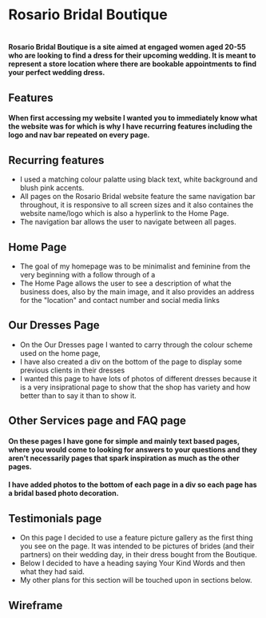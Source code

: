 <h1> Rosario Bridal Boutique <h1>
<h4>  Rosario Bridal Boutique is a site aimed at engaged women aged 20-55 who are looking to find a dress for their upcoming wedding. It is meant to represent a store location where there are bookable appointments to find your perfect wedding dress. </h4> 
 <h2> Features </h2>
 <h4> When first accessing my website I wanted you to immediately know what the website was for which is why I have recurring features including the logo and nav bar repeated on every page. </h4>

 <h2> Recurring features</h2>
 <ul> 
    <li>I used a matching colour palatte using black text, white background and blush pink accents.</li>
      
  <li>All pages on the Rosario Bridal website feature the same navigation bar throughout, it is responsive to all screen sizes and it also containes the website name/logo which is also a hyperlink to the Home Page.</li>

  <li> The navigation bar allows the user to navigate between all pages.</li>
      
 </ul>

 <h2>Home Page</h2>
 <ul>
  <li>The goal of my homepage was to be minimalist and feminine from the very beginning with a follow through of a </li>
  <li>The Home Page allows the user to see a description of what the business does, also by the main image, and it also provides an address for the "location" and contact number and social media links</li>
 </ul>

 <h2>Our Dresses Page</h2>
 <ul>
  <li>On the Our Dresses page I wanted to carry through the colour scheme used on the home page,</li>
  <li>I have also created a div on the bottom of the page to display some previous clients in their dresses</li>
  <li>I wanted this page to have lots of photos of different dresses because it is a very insiprational page to show that the shop has variety and how better than to say it than to show it.</li>
 </ul>

 <h2>Other Services page and FAQ page</h2>

 <h4>On these pages I have gone for simple and mainly text based pages, where you would come to looking for answers to your questions and they aren't necessarily pages that spark inspiration as much as the other pages.</h4>
 <h4>I have added photos to the bottom of each page in a div so each page has a bridal based photo decoration.</h4>

 <h2>Testimonials page</h2>
 <ul>
 <li>On this page I decided to use a feature picture gallery as the first thing you see on the page. It was intended to be pictures of brides (and their partners) on their wedding day, in their dress bought from the Boutique.</li>
 <li>Below I decided to have a heading saying Your Kind Words and then what they had said.</li>
 <li>My other plans for this section will be touched upon in sections below.</li>
 </ul>

 

 <h2>Wireframe</h2>
 
  
   
